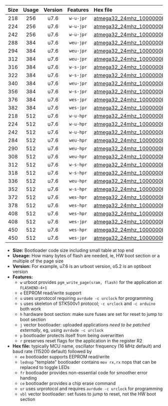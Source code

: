 |Size|Usage|Version|Features|Hex file|
|:-:|:-:|:-:|:-:|:--|
|218|256|u7.6|`w-u-jpr`|[atmega32_24mhz_1000000bps_ur_vbl.hex](https://raw.githubusercontent.com/stefanrueger/urboot/main//atmega32_24mhz_1000000bps_ur_vbl.hex)|
|224|256|u7.6|`w-u-jpr`|[atmega32_24mhz_1000000bps_lednop_ur_vbl.hex](https://raw.githubusercontent.com/stefanrueger/urboot/main//atmega32_24mhz_1000000bps_lednop_ur_vbl.hex)|
|242|256|u7.6|`w-u-jpr`|[atmega32_24mhz_1000000bps_lednop_fr_ur_vbl.hex](https://raw.githubusercontent.com/stefanrueger/urboot/main//atmega32_24mhz_1000000bps_lednop_fr_ur_vbl.hex)|
|288|384|u7.6|`weu-jpr`|[atmega32_24mhz_1000000bps_ee_ur_vbl.hex](https://raw.githubusercontent.com/stefanrueger/urboot/main//atmega32_24mhz_1000000bps_ee_ur_vbl.hex)|
|294|384|u7.6|`weu-jpr`|[atmega32_24mhz_1000000bps_ee_lednop_ur_vbl.hex](https://raw.githubusercontent.com/stefanrueger/urboot/main//atmega32_24mhz_1000000bps_ee_lednop_ur_vbl.hex)|
|312|384|u7.6|`weu-jpr`|[atmega32_24mhz_1000000bps_ee_lednop_fr_ur_vbl.hex](https://raw.githubusercontent.com/stefanrueger/urboot/main//atmega32_24mhz_1000000bps_ee_lednop_fr_ur_vbl.hex)|
|316|384|u7.6|`w-s-jpr`|[atmega32_24mhz_1000000bps_vbl.hex](https://raw.githubusercontent.com/stefanrueger/urboot/main//atmega32_24mhz_1000000bps_vbl.hex)|
|322|384|u7.6|`w-s-jpr`|[atmega32_24mhz_1000000bps_lednop_vbl.hex](https://raw.githubusercontent.com/stefanrueger/urboot/main//atmega32_24mhz_1000000bps_lednop_vbl.hex)|
|340|384|u7.6|`weu-jpr`|[atmega32_24mhz_1000000bps_ee_lednop_fr_ce_ur_vbl.hex](https://raw.githubusercontent.com/stefanrueger/urboot/main//atmega32_24mhz_1000000bps_ee_lednop_fr_ce_ur_vbl.hex)|
|356|384|u7.6|`w-s-jpr`|[atmega32_24mhz_1000000bps_lednop_fr_vbl.hex](https://raw.githubusercontent.com/stefanrueger/urboot/main//atmega32_24mhz_1000000bps_lednop_fr_vbl.hex)|
|376|384|u7.6|`wes-jpr`|[atmega32_24mhz_1000000bps_ee_vbl.hex](https://raw.githubusercontent.com/stefanrueger/urboot/main//atmega32_24mhz_1000000bps_ee_vbl.hex)|
|382|384|u7.6|`wes-jpr`|[atmega32_24mhz_1000000bps_ee_lednop_vbl.hex](https://raw.githubusercontent.com/stefanrueger/urboot/main//atmega32_24mhz_1000000bps_ee_lednop_vbl.hex)|
|218|512|u7.6|`w-u-hpr`|[atmega32_24mhz_1000000bps_ur.hex](https://raw.githubusercontent.com/stefanrueger/urboot/main//atmega32_24mhz_1000000bps_ur.hex)|
|224|512|u7.6|`w-u-hpr`|[atmega32_24mhz_1000000bps_lednop_ur.hex](https://raw.githubusercontent.com/stefanrueger/urboot/main//atmega32_24mhz_1000000bps_lednop_ur.hex)|
|242|512|u7.6|`w-u-hpr`|[atmega32_24mhz_1000000bps_lednop_fr_ur.hex](https://raw.githubusercontent.com/stefanrueger/urboot/main//atmega32_24mhz_1000000bps_lednop_fr_ur.hex)|
|284|512|u7.6|`weu-hpr`|[atmega32_24mhz_1000000bps_ee_ur.hex](https://raw.githubusercontent.com/stefanrueger/urboot/main//atmega32_24mhz_1000000bps_ee_ur.hex)|
|290|512|u7.6|`weu-hpr`|[atmega32_24mhz_1000000bps_ee_lednop_ur.hex](https://raw.githubusercontent.com/stefanrueger/urboot/main//atmega32_24mhz_1000000bps_ee_lednop_ur.hex)|
|308|512|u7.6|`weu-hpr`|[atmega32_24mhz_1000000bps_ee_lednop_fr_ur.hex](https://raw.githubusercontent.com/stefanrueger/urboot/main//atmega32_24mhz_1000000bps_ee_lednop_fr_ur.hex)|
|312|512|u7.6|`w-s-hpr`|[atmega32_24mhz_1000000bps.hex](https://raw.githubusercontent.com/stefanrueger/urboot/main//atmega32_24mhz_1000000bps.hex)|
|318|512|u7.6|`w-s-hpr`|[atmega32_24mhz_1000000bps_lednop.hex](https://raw.githubusercontent.com/stefanrueger/urboot/main//atmega32_24mhz_1000000bps_lednop.hex)|
|336|512|u7.6|`weu-hpr`|[atmega32_24mhz_1000000bps_ee_lednop_fr_ce_ur.hex](https://raw.githubusercontent.com/stefanrueger/urboot/main//atmega32_24mhz_1000000bps_ee_lednop_fr_ce_ur.hex)|
|352|512|u7.6|`w-s-hpr`|[atmega32_24mhz_1000000bps_lednop_fr.hex](https://raw.githubusercontent.com/stefanrueger/urboot/main//atmega32_24mhz_1000000bps_lednop_fr.hex)|
|372|512|u7.6|`wes-hpr`|[atmega32_24mhz_1000000bps_ee.hex](https://raw.githubusercontent.com/stefanrueger/urboot/main//atmega32_24mhz_1000000bps_ee.hex)|
|378|512|u7.6|`wes-hpr`|[atmega32_24mhz_1000000bps_ee_lednop.hex](https://raw.githubusercontent.com/stefanrueger/urboot/main//atmega32_24mhz_1000000bps_ee_lednop.hex)|
|408|512|u7.6|`wes-hpr`|[atmega32_24mhz_1000000bps_ee_lednop_fr.hex](https://raw.githubusercontent.com/stefanrueger/urboot/main//atmega32_24mhz_1000000bps_ee_lednop_fr.hex)|
|408|512|u7.6|`wes-jpr`|[atmega32_24mhz_1000000bps_ee_lednop_fr_vbl.hex](https://raw.githubusercontent.com/stefanrueger/urboot/main//atmega32_24mhz_1000000bps_ee_lednop_fr_vbl.hex)|
|450|512|u7.6|`wes-hpr`|[atmega32_24mhz_1000000bps_ee_lednop_fr_ce.hex](https://raw.githubusercontent.com/stefanrueger/urboot/main//atmega32_24mhz_1000000bps_ee_lednop_fr_ce.hex)|
|450|512|u7.6|`wes-jpr`|[atmega32_24mhz_1000000bps_ee_lednop_fr_ce_vbl.hex](https://raw.githubusercontent.com/stefanrueger/urboot/main//atmega32_24mhz_1000000bps_ee_lednop_fr_ce_vbl.hex)|

- **Size:** Bootloader code size including small table at top end
- **Useage:** How many bytes of flash are needed, ie, HW boot section or a multiple of the page size
- **Version:** For example, u7.6 is an urboot version, o5.2 is an optiboot version
- **Features:**
  + `w` urboot provides `pgm_write_page(sram, flash)` for the application at `FLASHEND-4+1`
  + `e` EEPROM read/write support
  + `u` uses urprotocol requiring `avrdude -c urclock` for programming
  + `s` uses skeleton of STK500v1 protocol; `-c urclock` and `-c arduino` both work
  + `h` hardware boot section: make sure fuses are set for reset to jump to boot section
  + `j` vector bootloader: uploaded applications *need to be patched externally*, eg, using `avrdude -c urclock`
  + `p` bootloader protects itself from being overwritten
  + `r` preserves reset flags for the application in the register R2
- **Hex file:** typically MCU name, oscillator frequency (16 MHz default) and baud rate (115200 default) followed by
  + `ee` bootloader supports EEPROM read/write
  + `lednop` "template" bootloader contains `mov rx,rx` nops that can be replaced to toggle LEDs
  + `fr` bootloader provides non-essential code for smoother error handing
  + `ce` bootloader provides a chip erase command
  + `ur` uses urprotocol and requires `avrdude -c urclock` for programming
  + `vbl` vector bootloader: set fuses to jump to reset, not the HW boot section
